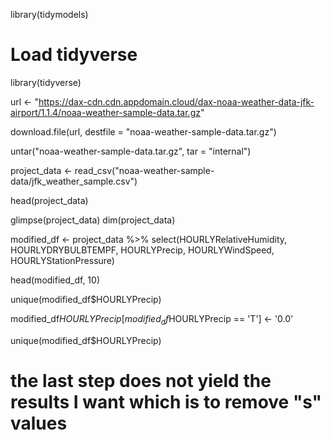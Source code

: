 
library(tidymodels)

# Load tidyverse
library(tidyverse)

url <- "https://dax-cdn.cdn.appdomain.cloud/dax-noaa-weather-data-jfk-airport/1.1.4/noaa-weather-sample-data.tar.gz"

download.file(url, destfile = "noaa-weather-sample-data.tar.gz")

untar("noaa-weather-sample-data.tar.gz", tar = "internal")

project_data <- read_csv("noaa-weather-sample-data/jfk_weather_sample.csv")

head(project_data)

glimpse(project_data)
dim(project_data)

modified_df <- project_data %>%
select(HOURLYRelativeHumidity, HOURLYDRYBULBTEMPF, HOURLYPrecip, HOURLYWindSpeed, HOURLYStationPressure)

head(modified_df, 10)

unique(modified_df$HOURLYPrecip)

modified_df$HOURLYPrecip[modified_df$HOURLYPrecip == 'T'] <- '0.0'

unique(modified_df$HOURLYPrecip)
# the last step does not yield the results I want which is to remove "s" values #
